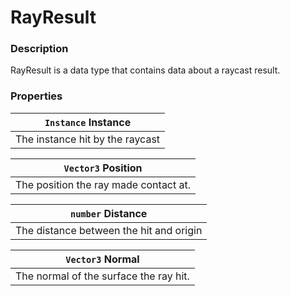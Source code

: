 # RayResult
### Description
RayResult is a data type that contains data about a raycast result.

### Properties
|`Instance` Instance|
|---|
|The instance hit by the raycast|

|`Vector3` Position|
|---|
|The position the ray made contact at.|

|`number` Distance|
|---|
|The distance between the hit and origin|

|`Vector3` Normal|
|---|
|The normal of the surface the ray hit.|